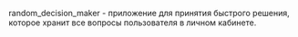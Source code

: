 random_decision_maker - приложение для принятия быстрого решения, которое хранит все вопросы пользователя в личном кабинете.
